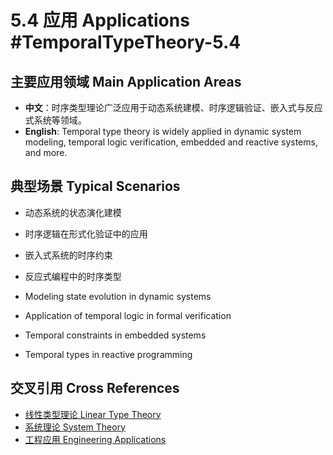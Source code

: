 # 5.4 应用 Applications #TemporalTypeTheory-5.4

## 主要应用领域 Main Application Areas

- **中文**：时序类型理论广泛应用于动态系统建模、时序逻辑验证、嵌入式与反应式系统等领域。
- **English**: Temporal type theory is widely applied in dynamic system modeling, temporal logic verification, embedded and reactive systems, and more.

## 典型场景 Typical Scenarios

- 动态系统的状态演化建模
- 时序逻辑在形式化验证中的应用
- 嵌入式系统的时序约束
- 反应式编程中的时序类型

- Modeling state evolution in dynamic systems
- Application of temporal logic in formal verification
- Temporal constraints in embedded systems
- Temporal types in reactive programming

## 交叉引用 Cross References

- [线性类型理论 Linear Type Theory](../LinearTypeTheory/README.md)
- [系统理论 System Theory](../SystemTheory/README.md)
- [工程应用 Engineering Applications](../EngineeringApplications/README.md)
